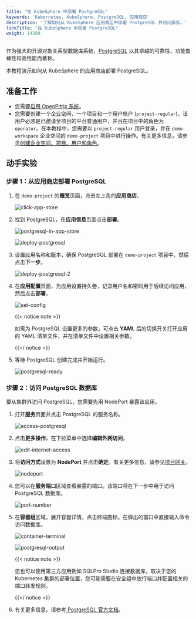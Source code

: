 ```yaml
---
title: "在 KubeSphere 中部署 PostgreSQL"
keywords: 'Kubernetes, KubeSphere, PostgreSQL, 应用商店'
description: '了解如何从 KubeSphere 应用商店中部署 PostgreSQL 并访问服务。'
linkTitle: "在 KubeSphere 中部署 PostgreSQL"
weight: 14280  
---
```


作为强大的开源对象关系型数据库系统，[PostgreSQL](https://www.postgresql.org/) 以其卓越的可靠性、功能鲁棒性和高性能而著称。

本教程演示如何从 KubeSphere 的应用商店部署 PostgreSQL。

## 准备工作

- 您需要[启用 OpenPitrix 系统](../../../pluggable-components/app-store/)。
- 您需要创建一个企业空间、一个项目和一个用户帐户 (`project-regular`)。该用户必须是已邀请至项目的平台普通用户，并且在项目中的角色为 `operator`。在本教程中，您需要以 `project-regular` 用户登录，并在 `demo-workspace` 企业空间的 `demo-project` 项目中进行操作。有关更多信息，请参见[创建企业空间、项目、用户和角色](../../../quick-start/create-workspace-and-project/)。

## 动手实验

### 步骤 1：从应用商店部署 PostgreSQL

1. 在 `demo-project` 的**概览**页面，点击左上角的**应用商店**。

   ![click-app-store](/images/docs/zh-cn/appstore/built-in-apps/postgresql-app/click-app-store.png)

2. 找到 PostgreSQL，在**应用信息**页面点击**部署**。

   ![postgresql-in-app-store](/images/docs/zh-cn/appstore/built-in-apps/postgresql-app/postgresql-in-app-store.png)

   ![deploy-postgresql](/images/docs/zh-cn/appstore/built-in-apps/postgresql-app/deploy-postgresql.png)

3. 设置应用名称和版本，确保 PostgreSQL 部署在 `demo-project` 项目中，然后点击**下一步**。

   ![deploy-postgresql-2](/images/docs/zh-cn/appstore/built-in-apps/postgresql-app/deploy-postgresql-2.png)

4. 在**应用配置**页面，为应用设置持久卷，记录用户名和密码用于后续访问应用，然后点击**部署**。

   ![set-config](/images/docs/zh-cn/appstore/built-in-apps/postgresql-app/set-config.png)

   {{< notice note >}} 

   如需为 PostgreSQL 设置更多的参数，可点击 **YAML** 后的切换开关打开应用的 YAML 清单文件，并在清单文件中设置相关参数。 

   {{</ notice >}} 

5. 等待 PostgreSQL 创建完成并开始运行。

   ![postgresql-ready](/images/docs/zh-cn/appstore/built-in-apps/postgresql-app/postgresql-ready.png)

### 步骤 2：访问 PostgreSQL 数据库

要从集群外访问 PostgreSQL，您需要先用 NodePort 暴露该应用。

1. 打开**服务**页面并点击 PostgreSQL 的服务名称。

   ![access-postgresql](/images/docs/zh-cn/appstore/built-in-apps/postgresql-app/access-postgresql.png)

2. 点击**更多操作**，在下拉菜单中选择**编辑外网访问**。

   ![edit-internet-access](/images/docs/zh-cn/appstore/built-in-apps/postgresql-app/edit-internet-access.png)

3. 将**访问方式**设置为 **NodePort** 并点击**确定**。有关更多信息，请参见[项目网关](../../../project-administration/project-gateway/)。

   ![nodeport](/images/docs/zh-cn/appstore/built-in-apps/postgresql-app/nodeport.png)

4. 您可以在**服务端口**区域查看暴露的端口。该端口将在下一步中用于访问 PostgreSQL 数据库。

   ![port-number](/images/docs/zh-cn/appstore/built-in-apps/postgresql-app/port-number.png)

5. 在**容器组**区域，展开容器详情，点击终端图标。在弹出的窗口中直接输入命令访问数据库。

   ![container-terminal](/images/docs/zh-cn/appstore/built-in-apps/postgresql-app/container-terminal.png)

   ![postgresql-output](/images/docs/zh-cn/appstore/built-in-apps/postgresql-app/postgresql-output.png)

   {{< notice note >}}

   您也可以使用第三方应用例如 SQLPro Studio 连接数据库。取决于您的 Kubernetes 集群的部署位置，您可能需要在安全组中放行端口并配置相关的端口转发规则。

   {{</ notice >}} 

6. 有关更多信息，请参考[ PostgreSQL 官方文档](https://www.postgresql.org/docs/)。